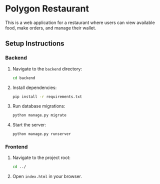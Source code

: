 # Polygon Restaurant

This is a web application for a restaurant where users can view available food, make orders, and manage their wallet.

## Setup Instructions

### Backend
1. Navigate to the `backend` directory:
    ```sh
    cd backend
    ```
2. Install dependencies:
    ```sh
    pip install -r requirements.txt
    ```
3. Run database migrations:
    ```sh
    python manage.py migrate
    ```
4. Start the server:
    ```sh
    python manage.py runserver
    ```

### Frontend
1. Navigate to the project root:
    ```sh
    cd ../
    ```
2. Open `index.html` in your browser.
